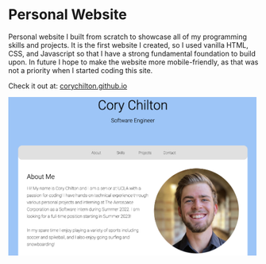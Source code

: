 # Personal Website

Personal website I built from scratch to showcase all of my programming skills and projects. It is the first website I created, so I used vanilla HTML, CSS, and Javascript so that I have a strong fundamental foundation to build upon. In future I hope to make the website more mobile-friendly, as that was not a priority when I started coding this site.

Check it out at: [corychilton.github.io](https://corychilton.github.io/)

[<img src="./pictures/this-website.png" alt="Website" width=500px>](https://github.com/CoryChilton/CoryChilton.github.io/assets/16692102/c8d7752e-3bcd-4d94-8393-a92672af0595)

